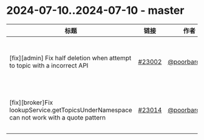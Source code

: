 # 2024-07-10..2024-07-10 - master
| 标题 | 链接 | 作者 | 标签 |
| - | :--: | :--: | - |
| [fix][admin] Fix half deletion when attempt to topic with a incorrect API | [#23002](https://github.com/apache/pulsar/pull/23002) | [@poorbarcode](https://github.com/poorbarcode) | `doc-not-needed` `ready-to-test` `release/3.3.1` `cherry-picked/branch-3.3` `release/3.0.6` `release/3.2.4`  | 
| [fix][broker]Fix lookupService.getTopicsUnderNamespace can not work with a quote pattern | [#23014](https://github.com/apache/pulsar/pull/23014) | [@poorbarcode](https://github.com/poorbarcode) | `type/bug` `doc-not-needed` `ready-to-test` `release/2.11.5` `release/3.3.1` `release/3.0.6` `release/3.2.4`  | 
